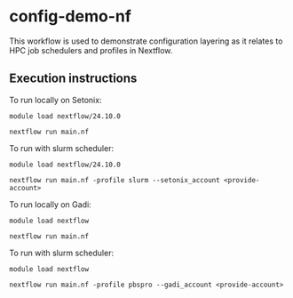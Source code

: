 # config-demo-nf

This workflow is used to demonstrate configuration layering as it relates to HPC job schedulers and profiles in Nextflow. 

## Execution instructions

To run locally on Setonix: 
```
module load nextflow/24.10.0

nextflow run main.nf 
```

To run with slurm scheduler: 
```
module load nextflow/24.10.0

nextflow run main.nf -profile slurm --setonix_account <provide-account>
```

To run locally on Gadi: 
```
module load nextflow

nextflow run main.nf 
```

To run with slurm scheduler: 
```
module load nextflow

nextflow run main.nf -profile pbspro --gadi_account <provide-account>
```



